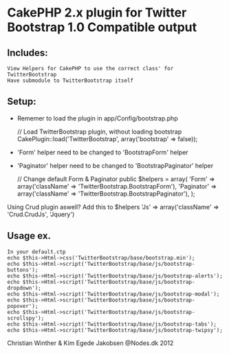 CakePHP 2.x plugin for Twitter Bootstrap 1.0 Compatible output
============

Includes:
-------

	View Helpers for CakePHP to use the correct class' for TwitterBootstrap
	Have submodule to TwitterBootstrap itself

Setup:
-------
* Rememer to load the plugin in app/Config/bootstrap.php

	// Load TwitterBootstrap plugin, without loading bootstrap
	CakePlugin::load('TwitterBootstrap', array('bootstrap' => false));

* 'Form' helper need to be changed to 'BootstrapForm' helper
* 'Paginator' helper need to be changed to 'BootstrapPaginator' helper

	// Change default Form & Paginator
	public $helpers = array(
		'Form'		=> array('className' => 'TwitterBootstrap.BootstrapForm'),
		'Paginator' => array('className' => 'TwitterBootstrap.BootstrapPaginator'),
	);


Using Crud plugin aswell?
	Add this to $helpers
		'Js'		=> array('className' => 'Crud.CrudJs', 'Jquery')

Usage ex.
-------
	In your default.ctp
	echo $this->Html->css('TwitterBootstrap/base/bootstrap.min');
	echo $this->Html->script('TwitterBootstrap/base/js/bootstrap-buttons');
	echo $this->Html->script('TwitterBootstrap/base/js/bootstrap-alerts');
	echo $this->Html->script('TwitterBootstrap/base/js/bootstrap-dropdown');
	echo $this->Html->script('TwitterBootstrap/base/js/bootstrap-modal');
	echo $this->Html->script('TwitterBootstrap/base/js/bootstrap-popover');
	echo $this->Html->script('TwitterBootstrap/base/js/bootstrap-scrollspy');
	echo $this->Html->script('TwitterBootstrap/base/js/bootstrap-tabs');
	echo $this->Html->script('TwitterBootstrap/base/js/bootstrap-twipsy');


Christian Winther & Kim Egede Jakobsen
@Nodes.dk 2012